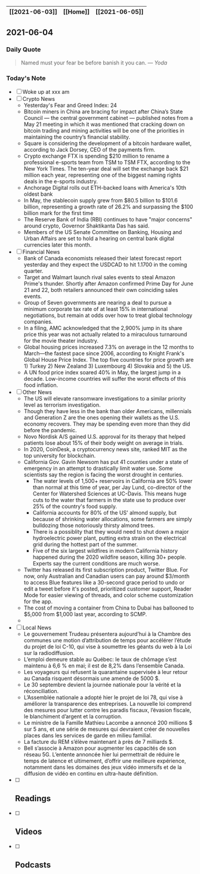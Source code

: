 | [[2021-06-03]] | [[Home]] | [[2021-06-05]] |
| :------------: | :------: | :------------: |

## 2021-06-04 

### Daily Quote
> Named must your fear be before banish it you can.
> &mdash; <cite>Yoda</cite>

### Today's Note
- [ ] Woke up at xxx am
- [ ] Crypto News
	- Yesterday's Fear and Greed Index: 24
	- Bitcoin miners in China are bracing for impact after China’s State Council — the central government cabinet — published notes from a May 21 meeting in which it was mentioned that cracking down on bitcoin trading and mining activities will be one of the priorities in maintaining the country’s financial stability. 
	- Square is considering the development of a bitcoin hardware wallet, according to Jack Dorsey, CEO of the payments firm.
	- Crypto exchange FTX is spending $210 million to rename a professional e-sports team from TSM to TSM FTX, according to the New York Times. The ten-year deal will set the exchange back $21 million each year, representing one of the biggest naming rights deals in the e-sports industry.
	- Anchorage Digital rolls out ETH-backed loans with America's 10th oldest bank
	- In May, the stablecoin supply grew from $80.5 billion to $101.6 billion, representing a growth rate of 26.2% and surpassing the $100 billion mark for the first time
	- The Reserve Bank of India (RBI) continues to have "major concerns" around crypto, Governor Shaktikanta Das has said.
	- Members of the US Senate Committee on Banking, Housing and Urban Affairs are set to hold a hearing on central bank digital currencies later this month.
- [ ] Financial News
	- Bank of Canada economists released their latest forecast report yesterday and they expect the USDCAD to hit 1.1700 in the coming quarter.
	- Target and Walmart launch rival sales events to steal Amazon Prime's thunder. Shortly after Amazon confirmed Prime Day for June 21 and 22, both retailers announced their own coinciding sales events.
	- Group of Seven governments are nearing a deal to pursue a minimum corporate tax rate of at least 15% in international negotiations, but remain at odds over how to treat global technology companies.
	- In a filing, AMC acknowledged that the 2,900% jump in its share price this year was not actually related to a miraculous turnaround for the movie theater industry.
	- Global housing prices increased 7.3% on average in the 12 months to March—the fastest pace since 2006, according to Knight Frank's Global House Price Index. The top five countries for price growth are 1) Turkey 2) New Zealand 3) Luxembourg 4) Slovakia and 5) the US.
	- A UN food price index soared 40% in May, the largest jump in a decade. Low-income countries will suffer the worst effects of this food inflation. 
- [ ] Other News
	- The US will elevate ransomware investigations to a similar priority level as terrorism investigation.
	- Though they have less in the bank than older Americans, millennials and Generation Z are the ones opening their wallets as the U.S. economy recovers. They may be spending even more than they did before the pandemic.
	- Novo Nordisk A/S gained U.S. approval for its therapy that helped patients lose about 15% of their body weight on average in trials.
	- In 2020, CoinDesk, a cryptocurrency news site, ranked MIT as the top university for blockchain.
	- California Gov. Gavin Newsom has put 41 counties under a state of emergency in an attempt to drastically limit water use. Some scientists say the region is facing the worst drought in centuries. 
		- The water levels of 1,500+ reservoirs in California are 50% lower than normal at this time of year, per Jay Lund, co-director of the Center for Watershed Sciences at UC-Davis. This means huge cuts to the water that farmers in the state use to produce over 25% of the country's food supply. 
		- California accounts for 80% of the US' almond supply, but because of shrinking water allocations, some farmers are simply bulldozing those notoriously thirsty almond trees.
		- There is a possiblity that they would need to shut down a major hydroelectric power plant, putting extra strain on the electrical grid during the hottest part of the summer.
		- Five of the six largest wildfires in modern California history happened during the 2020 wildfire season, killing 30+ people. Experts say the current conditions are much worse.
	- Twitter has released its first subscription product, Twitter Blue. For now, only Australian and Canadian users can pay around $3/month to access Blue features like a 30-second grace period to undo or edit a tweet before it's posted, prioritized customer support, Reader Mode for easier viewing of threads, and color scheme customization for the app.
	- The cost of moving a container from China to Dubai has ballooned to $5,000 from $1,000 last year, according to SCMP. 
	- 
- [ ] Local News
	- Le gouvernement Trudeau présentera aujourd’hui à la Chambre des communes une motion d’attribution de temps pour accélérer l’étude du projet de loi C-10, qui vise à soumettre les géants du web à la Loi sur la radiodiffusion.
	- L’emploi demeure stable au Québec: le taux de chômage s’est maintenu à 6,6 % en mai; il est de 8,2% dans l’ensemble Canada.
	- Les voyageurs qui refusent la quarantaine supervisée à leur retour au Canada risquent désormais une amende de 5000 $.
	- Le 30 septembre devient la journée nationale pour la vérité et la réconciliation.
	- L’Assemblée nationale a adopté hier le projet de loi 78, qui vise à améliorer la transparence des entreprises. La nouvelle loi comprend des mesures pour lutter contre les paradis fiscaux, l’évasion fiscale, le blanchiment d’argent et la corruption.
	- Le ministre de la Famille Mathieu Lacombe a annoncé 200 millions $ sur 5 ans, et une série de mesures qui devraient créer de nouvelles places dans les services de garde en milieu familial.
	- La facture du REM s’élève maintenant à près de 7 milliards $.
	- Bell s’associe à Amazon pour augmenter les capacités de son réseau 5G. L’entente annoncée hier lui permettrait de réduire le temps de latence et ultimement, d’offrir une meilleure expérience, notamment dans les domaines des jeux vidéo immersifs et de la diffusion de vidéo en continu en ultra-haute définition.
- [ ] Readings
	- 
- [ ] Videos
	- 
- [ ] Podcasts
	- 
